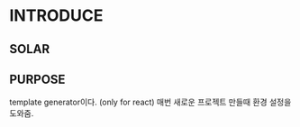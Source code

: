 # INTRODUCE

## SOLAR

## PURPOSE

template generator이다. (only for react)
매번 새로운 프로젝트 만들때 환경 설정을 도와줌.
